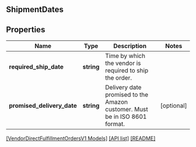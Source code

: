 ## ShipmentDates

## Properties

Name | Type | Description | Notes
------------ | ------------- | ------------- | -------------
**required_ship_date** | **string** | Time by which the vendor is required to ship the order. |
**promised_delivery_date** | **string** | Delivery date promised to the Amazon customer. Must be in ISO 8601 format. | [optional]

[[VendorDirectFulfillmentOrdersV1 Models]](../) [[API list]](../../Api) [[README]](../../../README.md)
